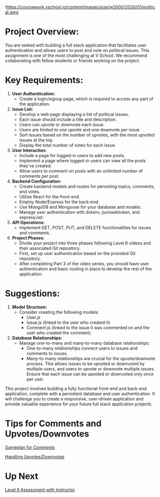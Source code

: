 
!<https://coursework.vschool.io/content/images/size/w2000/2020/01/political.jpeg>

# **Project Overview:**

You are tasked with building a full stack application that facilitates user authentication and allows users to post and vote on political issues. This assignment is one of the most challenging at V School. We recommend collaborating with fellow students or friends working on the project.

# **Key Requirements:**

1. **User Authentication:**
    - Create a login/signup page, which is required to access any part of the application.
2. **Issue List:**
    - Develop a web page displaying a list of political issues.
    - Each issue should include a title and description.
    - Users can upvote or downvote each issue.
    - Users are limited to one upvote and one downvote per issue.
    - Sort issues based on the number of upvotes, with the most upvoted issues at the top.
    - Display the total number of votes for each issue.
3. **User Interaction:**
    - Include a page for logged-in users to add new posts.
    - Implement a page where logged-in users can view all the posts they've created.
    - Allow users to comment on posts with an unlimited number of comments per post.
4. **Backend Configuration:**
    - Create backend models and routes for persisting topics, comments, and votes.
    - Utilize React for the front-end.
    - Employ Node/Express for the back-end.
    - Use MongoDB and Mongoose for your database and models.
    - Manage user authentication with dotenv, jsonwebtoken, and expressJwt.
5. **API Operations:**
    - Implement GET, POST, PUT, and DELETE functionalities for issues and comments.
6. **Project Phases:**
    - Divide your project into three phases following Level 6 videos and their associated Git repository.
    - First, set up user authentication based on the provided Git repository.
    - After completing Part 3 of the video series, you should have user authentication and basic routing in place to develop the rest of the application.

# **Suggestions:**

1. **Model Structure:**
    - Consider creating the following models:
        - User.js
        - Issue.js (linked to the user who created it)
        - Comment.js (linked to the issue it was commented on and the user who created the comment).
2. **Database Relationships:**
    - Manage one-to-many and many-to-many database relationships:
        - One-to-many relationships connect users to issues and comments to issues.
        - Many-to-many relationships are crucial for the upvote/downvote process. This allows issues to be upvoted or downvoted by multiple users, and users to upvote or downvote multiple issues. Ensure that each issue can be upvoted or downvoted only once per user.

This project involves building a fully functional front-end and back-end application, complete with a persistent database and user authentication. It will challenge you to create a responsive, user-driven application and provide valuable experience for your future full stack application projects.

# Tips for Comments and Upvotes/Downvotes

[Gameplan for Comments](https://www.notion.so/Gameplan-for-Comments-236f6245603b44a4acb8109fd90978aa?pvs=21)

[Handling Upvotes/Downvotes](https://www.notion.so/Handling-Upvotes-Downvotes-8995fd7d1d334e35bf84d57056f3ee75?pvs=21)

# Up Next

[Level 6 Assessment with Instructor](https://www.notion.so/Level-6-Assessment-with-Instructor-de704e050d2e4785b7a9beb8a89e9bdf?pvs=21)
